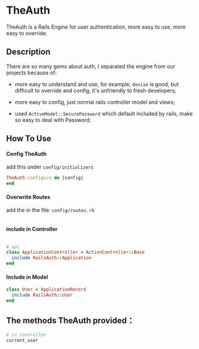 
# TheAuth

TheAuth is a Rails Engine for user authentication, more easy to use, more easy to override.


## Description

There are so many gems about auth, I separated the engine from our projects because of:

- more easy to understand and use, for example, `devise` is good, but difficult to override and config, it's unfriendly to fresh developers;

- more easy to config, just normal rails controller model and views; 

- used `ActiveModel::SecurePassword` which default included by rails, make so easy to deal with Password;

## How To Use

#### Config TheAuth

add this under `config/initializers`

```ruby
TheAuth.configure do |config|
end
```

#### Overwrite Routes

add the in the file: `config/routes.rb`

```ruby

```

#### include in Controller
```ruby

# api
class ApplicationController < ActionController::Base
  include RailsAuth::Application
end
```

#### Include in Model
```ruby
class User < ApplicationRecord
  include RailsAuth::User
end
```

## The methods TheAuth provided：

```ruby
# in controller
current_user
```
